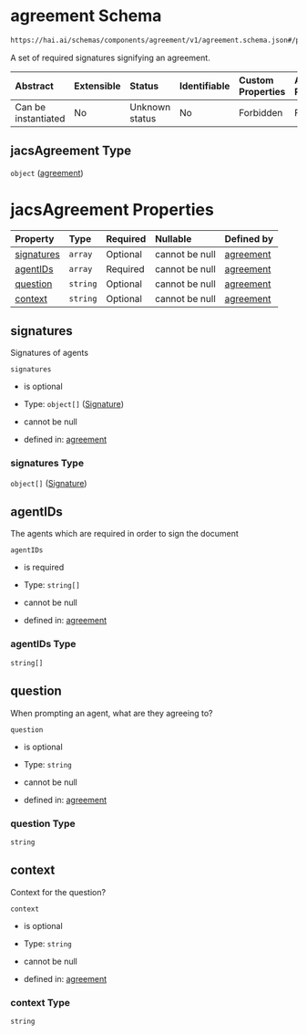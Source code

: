 # agreement Schema

```txt
https://hai.ai/schemas/components/agreement/v1/agreement.schema.json#/properties/jacsAgreement
```

A set of required signatures signifying an agreement.

| Abstract            | Extensible | Status         | Identifiable | Custom Properties | Additional Properties | Access Restrictions | Defined In                                                                            |
| :------------------ | :--------- | :------------- | :----------- | :---------------- | :-------------------- | :------------------ | :------------------------------------------------------------------------------------ |
| Can be instantiated | No         | Unknown status | No           | Forbidden         | Forbidden             | none                | [header.schema.json\*](../../out/header/v1/header.schema.json "open original schema") |

## jacsAgreement Type

`object` ([agreement](header-properties-agreement.md))

# jacsAgreement Properties

| Property                  | Type     | Required | Nullable       | Defined by                                                                                                                                    |
| :------------------------ | :------- | :------- | :------------- | :-------------------------------------------------------------------------------------------------------------------------------------------- |
| [signatures](#signatures) | `array`  | Optional | cannot be null | [agreement](agreement-properties-signatures.md "https://hai.ai/schemas/components/agreement/v1/agreement.schema.json#/properties/signatures") |
| [agentIDs](#agentids)     | `array`  | Required | cannot be null | [agreement](agreement-properties-agentids.md "https://hai.ai/schemas/components/agreement/v1/agreement.schema.json#/properties/agentIDs")     |
| [question](#question)     | `string` | Optional | cannot be null | [agreement](agreement-properties-question.md "https://hai.ai/schemas/components/agreement/v1/agreement.schema.json#/properties/question")     |
| [context](#context)       | `string` | Optional | cannot be null | [agreement](agreement-properties-context.md "https://hai.ai/schemas/components/agreement/v1/agreement.schema.json#/properties/context")       |

## signatures

Signatures of agents

`signatures`

* is optional

* Type: `object[]` ([Signature](header-properties-signature-1.md))

* cannot be null

* defined in: [agreement](agreement-properties-signatures.md "https://hai.ai/schemas/components/agreement/v1/agreement.schema.json#/properties/signatures")

### signatures Type

`object[]` ([Signature](header-properties-signature-1.md))

## agentIDs

The agents which are required in order to sign the document

`agentIDs`

* is required

* Type: `string[]`

* cannot be null

* defined in: [agreement](agreement-properties-agentids.md "https://hai.ai/schemas/components/agreement/v1/agreement.schema.json#/properties/agentIDs")

### agentIDs Type

`string[]`

## question

When prompting an agent, what are they agreeing to?

`question`

* is optional

* Type: `string`

* cannot be null

* defined in: [agreement](agreement-properties-question.md "https://hai.ai/schemas/components/agreement/v1/agreement.schema.json#/properties/question")

### question Type

`string`

## context

Context for the question?

`context`

* is optional

* Type: `string`

* cannot be null

* defined in: [agreement](agreement-properties-context.md "https://hai.ai/schemas/components/agreement/v1/agreement.schema.json#/properties/context")

### context Type

`string`
